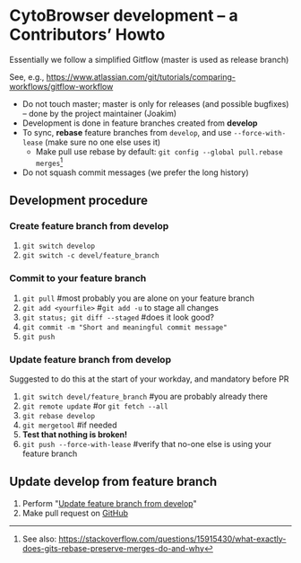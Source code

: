 # CytoBrowser development – a Contributors’ Howto
Essentially we follow a simplified Gitflow (master is used as release branch)

See, e.g., https://www.atlassian.com/git/tutorials/comparing-workflows/gitflow-workflow
- Do not touch master; master is only for releases (and possible bugfixes) – done by the project maintainer (Joakim)
- Development is done in feature branches created from **develop**
- To sync, **rebase** feature branches from `develop`, and use `--force-with-lease` (make sure no one else uses it)
  - Make pull use rebase by default: `git config --global pull.rebase merges`[^1]
- Do not squash commit messages (we prefer the long history)
[^1]: See also: https://stackoverflow.com/questions/15915430/what-exactly-does-gits-rebase-preserve-merges-do-and-why

## Development procedure
### Create feature branch from develop
1. `git switch develop`
1. `git switch -c devel/feature_branch`
### Commit to your feature branch
1. `git pull` #most probably you are alone on your feature branch
1. `git add <yourfile>` #`git add -u` to stage all changes
1. `git status; git diff --staged` #does it look good?
1. `git commit -m "Short and meaningful commit message"`
1. `git push`
### Update feature branch from develop
Suggested to do this at the start of your workday, and mandatory before PR
1. `git switch devel/feature_branch` #you are probably already there
1. `git remote update` #or `git fetch --all` 
1. `git rebase develop`
1. `git mergetool` #if needed
1. **Test that nothing is broken!**
1. `git push --force-with-lease` #verify that no-one else is using your feature branch
## Update develop from feature branch
1. Perform "[Update feature branch from develop](#update-feature-branch-from-develop)"
1. Make pull request on [GitHub](https://github.com/MIDA-group/CytoBrowser/pulls)
